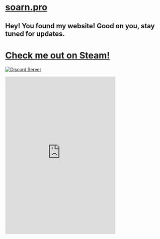 # [soarn.pro](soarn.pro)

## Hey! You found my website! Good on you, stay tuned for updates.


# [Check me out on Steam!](https://steamcommunity.com/id/saorn/)
[![Discord Server](https://discordapp.com/api/guilds/249989475508158466/embed.png?style=banner3)](\https://discord.gg/EZqPztr)
<iframe src="https://canary.discordapp.com/widget?id=249989475508158466&theme=light" width="350" height="500" allowtransparency="true" frameborder="0"></iframe>






